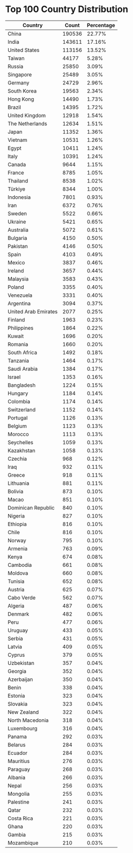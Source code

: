 # Top 100 Country Distribution
| Country | Count | Percentage |
|----|----|----|
| China | 190536 | 22.77% |
| India | 143611 | 17.16% |
| United States | 113156 | 13.52% |
| Taiwan | 44177 | 5.28% |
| Russia | 25850 | 3.09% |
| Singapore | 25489 | 3.05% |
| Germany | 24729 | 2.96% |
| South Korea | 19563 | 2.34% |
| Hong Kong | 14490 | 1.73% |
| Brazil | 14395 | 1.72% |
| United Kingdom | 12918 | 1.54% |
| The Netherlands | 12634 | 1.51% |
| Japan | 11352 | 1.36% |
| Vietnam | 10531 | 1.26% |
| Egypt | 10411 | 1.24% |
| Italy | 10391 | 1.24% |
| Canada | 9644 | 1.15% |
| France | 8785 | 1.05% |
| Thailand | 8538 | 1.02% |
| Türkiye | 8344 | 1.00% |
| Indonesia | 7801 | 0.93% |
| Iran | 6372 | 0.76% |
| Sweden | 5522 | 0.66% |
| Ukraine | 5421 | 0.65% |
| Australia | 5072 | 0.61% |
| Bulgaria | 4150 | 0.50% |
| Pakistan | 4146 | 0.50% |
| Spain | 4103 | 0.49% |
| Mexico | 3837 | 0.46% |
| Ireland | 3657 | 0.44% |
| Malaysia | 3583 | 0.43% |
| Poland | 3355 | 0.40% |
| Venezuela | 3331 | 0.40% |
| Argentina | 3094 | 0.37% |
| United Arab Emirates | 2077 | 0.25% |
| Finland | 1963 | 0.23% |
| Philippines | 1864 | 0.22% |
| Kuwait | 1696 | 0.20% |
| Romania | 1660 | 0.20% |
| South Africa | 1492 | 0.18% |
| Tanzania | 1464 | 0.17% |
| Saudi Arabia | 1384 | 0.17% |
| Israel | 1353 | 0.16% |
| Bangladesh | 1224 | 0.15% |
| Hungary | 1184 | 0.14% |
| Colombia | 1174 | 0.14% |
| Switzerland | 1152 | 0.14% |
| Portugal | 1126 | 0.13% |
| Belgium | 1123 | 0.13% |
| Morocco | 1113 | 0.13% |
| Seychelles | 1059 | 0.13% |
| Kazakhstan | 1058 | 0.13% |
| Czechia | 968 | 0.12% |
| Iraq | 932 | 0.11% |
| Greece | 918 | 0.11% |
| Lithuania | 881 | 0.11% |
| Bolivia | 873 | 0.10% |
| Macao | 851 | 0.10% |
| Dominican Republic | 840 | 0.10% |
| Nigeria | 827 | 0.10% |
| Ethiopia | 816 | 0.10% |
| Chile | 816 | 0.10% |
| Norway | 795 | 0.10% |
| Armenia | 763 | 0.09% |
| Kenya | 674 | 0.08% |
| Cambodia | 661 | 0.08% |
| Moldova | 660 | 0.08% |
| Tunisia | 652 | 0.08% |
| Austria | 625 | 0.07% |
| Cabo Verde | 562 | 0.07% |
| Algeria | 487 | 0.06% |
| Denmark | 482 | 0.06% |
| Peru | 477 | 0.06% |
| Uruguay | 433 | 0.05% |
| Serbia | 431 | 0.05% |
| Latvia | 409 | 0.05% |
| Cyprus | 379 | 0.05% |
| Uzbekistan | 357 | 0.04% |
| Georgia | 352 | 0.04% |
| Azerbaijan | 350 | 0.04% |
| Benin | 338 | 0.04% |
| Estonia | 323 | 0.04% |
| Slovakia | 323 | 0.04% |
| New Zealand | 322 | 0.04% |
| North Macedonia | 318 | 0.04% |
| Luxembourg | 316 | 0.04% |
| Panama | 292 | 0.03% |
| Belarus | 284 | 0.03% |
| Ecuador | 284 | 0.03% |
| Mauritius | 276 | 0.03% |
| Paraguay | 268 | 0.03% |
| Albania | 266 | 0.03% |
| Nepal | 256 | 0.03% |
| Mongolia | 255 | 0.03% |
| Palestine | 241 | 0.03% |
| Qatar | 232 | 0.03% |
| Costa Rica | 221 | 0.03% |
| Ghana | 220 | 0.03% |
| Gambia | 215 | 0.03% |
| Mozambique | 210 | 0.03% |
